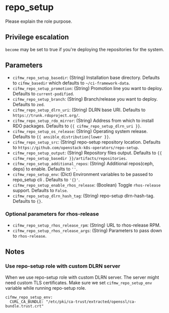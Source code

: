 # repo_setup
Please explain the role purpose.

## Privilege escalation
`become` may be set to true if you're deploying the repositories for the system.

## Parameters
* `cifmw_repo_setup_basedir`: (String) Installation base directory. Defaults to `cifmw_basedir` which defaults to `~/ci-framework-data`.
* `cifmw_repo_setup_promotion`: (String) Promotion line you want to deploy. Defaults to `current-podified`.
* `cifmw_repo_setup_branch`: (String) Branch/release you want to deploy. Defaults to `zed`.
* `cifmw_repo_setup_dlrn_uri`: (String) DLRN base URI. Defaults to `https://trunk.rdoproject.org/`.
* `cifmw_repo_setup_rdo_mirror`: (String) Address from which to install RDO packages. Defaults to `{{ cifmw_repo_setup_dlrn_uri }}`.
* `cifmw_repo_setup_os_release`: (String) Operating system release. Defaults to `{{ ansible_distribution|lower }}`.
* `cifmw_repo_setup_src`: (String) repo-setup repository location. Defaults to `https://github.com/openstack-k8s-operators/repo-setup`.
* `cifmw_repo_setup_output`: (String) Repository files output. Defaults to `{{ cifmw_repo_setup_basedir }}/artifacts/repositories`.
* `cifmw_repo_setup_additional_repos`: (String) Additional repos(ceph, deps) to enable. Defaults to `''`.
* `cifmw_repo_setup_env`: (Dict) Environment variables to be passed to repo_setup cli . Defaults to `'{}'`.
* `cifmw_repo_setup_enable_rhos_release`: (Boolean) Toggle `rhos-release` support. Defaults to `False`.
* `cifmw_repo_setup_dlrn_hash_tag`: (String) repo-setup dlrn-hash-tag. Defaults to `{}`.

### Optional parameters for rhos-release
* `cifmw_repo_setup_rhos_release_rpm`: (String) URL to rhos-release RPM.
* `cifmw_repo_setup_rhos_release_args`: (String) Parameters to pass down to `rhos-release`.

## Notes

### Use repo-setup role with custom DLRN server

When we use repo-setup role with custom DLRN server. The server might need custom TLS certificates.
Make sure we set `cifmw_repo_setup_env` variable while running repo-setup role.
```
cifmw_repo_setup_env:
  CURL_CA_BUNDLE: "/etc/pki/ca-trust/extracted/openssl/ca-bundle.trust.crt"
```
